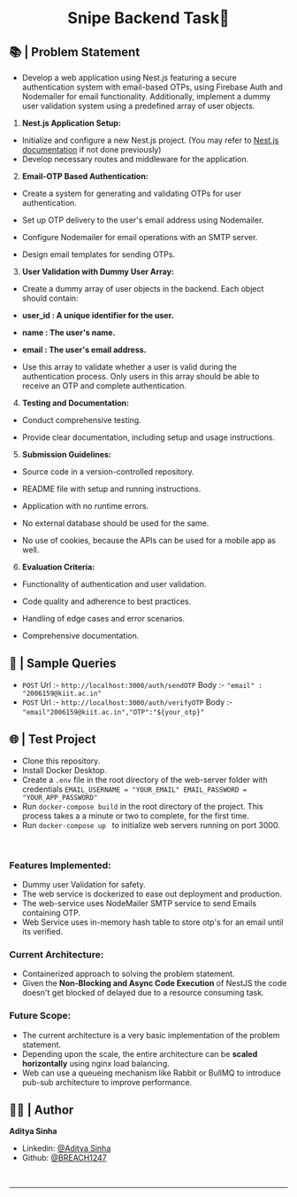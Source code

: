 <h1 align="center">Snipe Backend Task🧭</h1>

## 📚 | Problem Statement

- Develop a web application using Nest.js featuring a secure authentication system with email-based OTPs, using Firebase Auth and Nodemailer for email  functionality. Additionally, implement a dummy user validation system using a predefined array of user objects.

 1.  **Nest.js Application Setup:**

-   Initialize and configure a new Nest.js project. (You may refer to  [Nest.js documentation](https://docs.nestjs.com/)  if not done previously)
-   Develop necessary routes and middleware for the application.  
    

2.  **Email-OTP Based Authentication:**

-   Create a system for generating and validating OTPs for user authentication.
-   Set up OTP delivery to the user's email address using Nodemailer.  
    
-   Configure Nodemailer for email operations with an SMTP server.
-   Design email templates for sending OTPs.  
    

3.  **User Validation with Dummy User Array:**  
    

-   Create a dummy array of user objects in the backend. Each object should contain:

-   **user_id : A unique identifier for the user.**
-   **name : The user's name.**
-   **email : The user's email address.**

-   Use this array to validate whether a user is valid during the authentication process. Only users in this array should be able to receive an OTP and  complete authentication.

4.  **Testing and Documentation:**  
    

-   Conduct comprehensive testing.

-   Provide clear documentation, including setup and usage instructions.  
    

5.  **Submission Guidelines:**  
    

-   Source code in a version-controlled repository.
-   README file with setup and running instructions.  
    
-   Application with no runtime errors.
-   No external database should be used for the same.
-   No use of cookies, because the APIs can be used for a mobile app as well.

6.  **Evaluation Criteria:**

-   Functionality of authentication and user validation.
-   Code quality and adherence to best practices.
-   Handling of edge cases and error scenarios.  
    
-   Comprehensive documentation.



## 🎯 | Sample Queries

- `POST` Url :- `http://localhost:3000/auth/sendOTP` Body :- `"email" : "2006159@kiit.ac.in"`
- `POST` Url :- `http://localhost:3000/auth/verifyOTP` Body :- `"email"2006159@kiit.ac.in","OTP":"${your_otp}"`

## 🌐 | Test Project

- Clone this repository.
- Install Docker Desktop.
- Create a `.env` file in the root directory of the web-server folder with credentials `EMAIL_USERNAME = "YOUR_EMAIL" EMAIL_PASSWORD = "YOUR_APP_PASSWORD"
`
- Run `docker-compose build` in the root directory of the project. This process takes a a minute or two to complete, for the first time.
- Run `docker-compose up ` to initialize web servers running on port 3000.

<br/>

### Features Implemented:

- Dummy user Validation for safety.
- The web service is dockerized to ease out deployment and production.
- The web-service uses NodeMailer SMTP service to send Emails containing OTP.
- Web Service uses in-memory hash table to store otp's for an email until its verified.

### Current Architecture:

- Containerized approach to solving the problem statement.
- Given the **Non-Blocking and Async Code Execution** of NestJS the code doesn't get blocked of delayed due to a resource consuming task. 

### Future Scope:

- The current architecture is a very basic implementation of the problem statement.
- Depending upon the scale, the entire architecture can be **scaled horizontally** using nginx load balancing.
- Web can use a queueing mechanism like Rabbit or BullMQ to introduce pub-sub architecture to improve performance.

## 🧑🏽 | Author

**Aditya Sinha**

- Linkedin: [@Aditya Sinha](https://www.linkedin.com/in/aditya-s-a07a54121/)
- Github: [@BREACH1247](https://github.com/BREACH1247)

<br/>

---